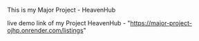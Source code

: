 This is my Major Project - HeavenHub

live demo link of my Project HeavenHub - "https://major-project-ojhp.onrender.com/listings"
